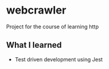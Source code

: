 # webcrawler
Project for the course of learning http

## What I learned
- Test driven development using Jest